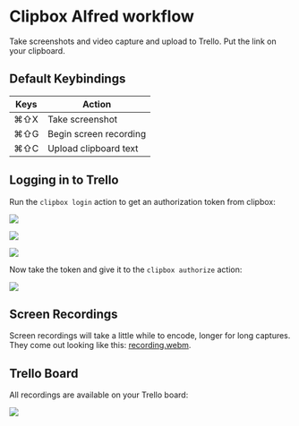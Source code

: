 # Clipbox Alfred workflow

Take screenshots and video capture and upload to Trello. Put the link on your clipboard.

## Default Keybindings

| Keys            | Action                   |
| --------------- | ------------------------ |
| &#8984;&#8679;X | Take screenshot          |
| &#8984;&#8679;G | Begin screen recording   |
| &#8984;&#8679;C | Upload clipboard text    |

## Logging in to Trello

Run the `clipbox login` action to get an authorization token from clipbox:

![](https://trello-attachments.s3.amazonaws.com/58d428743111af1d0a20cf28/58d49e6d363fb61d32be7235/ae1db9043ad8c4131f410ed71eef9ce4/capture.png)

![](https://trello-attachments.s3.amazonaws.com/58d428743111af1d0a20cf28/58d499f720e1dc0d6cb1cb6e/1345cf7d17807334d760c0f7d6e9f736/capture.png)

![](https://trello-attachments.s3.amazonaws.com/58d428743111af1d0a20cf28/58d49a68897f549b514f236e/c5ea99788d2e2c61008aee4888c7c48f/capture.png)

Now take the token and give it to the `clipbox authorize` action:

![](https://trello-attachments.s3.amazonaws.com/58d428743111af1d0a20cf28/58d49a9b92bf98c9ee5aa2d0/1e0688bd337527ae8e157fb48e4b7c60/capture.png)

## Screen Recordings

Screen recordings will take a little while to encode, longer for long captures. They come out looking like this: [recording.webm](https://trello-attachments.s3.amazonaws.com/58d428743111af1d0a20cf28/58d49c76940a4bc334c91549/ecf16e0820142d986acbb500eb20bd9d/recording.webm).

## Trello Board

All recordings are available on your Trello board:

![](https://trello-attachments.s3.amazonaws.com/58d428743111af1d0a20cf28/58d49d010cc52b13fe216a82/466b0cd6777c472705e13c29c9887078/capture.png)
